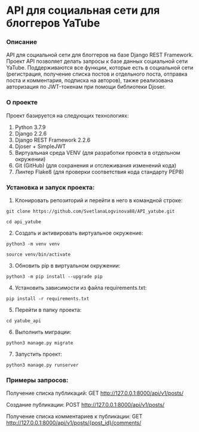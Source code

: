 # API для социальная сети для блоггеров YaTube

### Описание
API для социальной сети для блоггеров на базе Django REST Framework.
Проект API позволяет делать запросы к базе данных социальной сети YaTube. 
Поддерживаются все функции, которые есть в социальной сети (регистрация, получение списка постов и отдельного поста, отправка поста и комментария, подписка на авторов), также реализована авторизация по JWT-токенам при помощи библиотеки Djoser.

### О проекте
Проект базируется на следующих технологиях:
1. Python 3.7.9
2. Django 2.2.6
3. Django REST Framework 2.2.6
4. Djoser + SimpleJWT
5. Виртуальная среда VENV (для разработки проекта в отдельном окружении)
6. Git (GitHub) (для сохранения и отслеживания изменений кода)
7. Линтер Flake8 (для проверки соответствия кода стандарту PEP8)

### Установка и запуск проекта:
1. Клонировать репозиторий и перейти в него в командной строке:
```
git clone https://github.com/SvetlanaLogvinova88/API_yatube.git
```
```
cd api_yatube
```

2. Cоздать и активировать виртуальное окружение:
```
python3 -m venv venv
```
```
source venv/bin/activate
```

3. Обновить pip в виртуальном окружении:
```
python3 -m pip install --upgrade pip
```

4. Установить зависимости из файла requirements.txt:
```
pip install -r requirements.txt
```

5. Перейти в папку проекта:
```
cd yatube_api
```

6. Выполнить миграции:
```
python3 manage.py migrate
```

7. Запустить проект:
```
python3 manage.py runserver
```

### Примеры запросов:

Получение списка публикаций:
GET http://127.0.0.1:8000/api/v1/posts/

Создание публикации:
POST http://127.0.0.1:8000/api/v1/posts/

Получение списка комментариев к публикации:
GET http://127.0.0.1:8000/api/v1/posts/{post_id}/comments/


